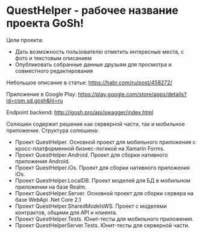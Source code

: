 # QuestHelper - рабочее название проекта GoSh!
Цели проекта:
- Дать возможность пользователю отметить интересные места, с фото и текстовым описанием
- Опубликовать собранные данные друзьям для просмотра и совместного редактирования

Небольшое описание в статье:
https://habr.com/ru/post/458272/

Приложение в Google Play:
https://play.google.com/store/apps/details?id=com.sd.gosh&hl=ru

Endpoint backend:
http://igosh.pro/api/swagger/index.html

Солюшен содержит решение как серверной части, так и мобильное приложение.
Структура солюшена:
- Проект QuestHelper. Основной проект для мобильного приложения с кросс-платформенной  бизнес-логикой на Xamarin Forms.
- Проект QuestHelper.Android. Проект для сборки нативного приложения Android.
- Проект QuestHelper.iOs. Проект для сборки нативного приложения iOs.
- Проект QuestHelper.LocalDB. Проект моделей для БД в мобильном приложении на базе Realm.
- Проект QuestHelper.Server. Основной проект для сборки сервера на базе WebApi .Net Core 2.1
- Проект QuestHelper.SharedModelsWS. Проект с моделями контрактов, общими для API и клиента.
- Проект QuestHelper.Tests. Юнит-тесты для мобильного приложения.
- Проект QuestHelperServer.Tests. Юнит-тесты для серверной части.
